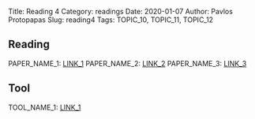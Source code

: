 Title: Reading 4 
Category: readings
Date: 2020-01-07
Author: Pavlos Protopapas
Slug: reading4
Tags: TOPIC_10, TOPIC_11, TOPIC_12

## Reading

PAPER_NAME_1: [LINK_1](https://arxiv.org/abs/1411.1792)
PAPER_NAME_2: [LINK_2](https://arxiv.org/abs/1411.1792)
PAPER_NAME_3: [LINK_3](https://arxiv.org/abs/1411.1792)

## Tool

TOOL_NAME_1: [LINK_1](https://docs.continuum.io/anaconda/)